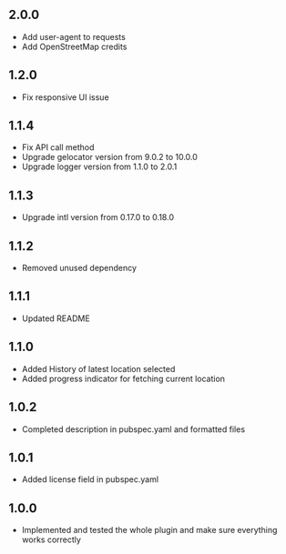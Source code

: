 ## 2.0.0

* Add user-agent to requests
* Add OpenStreetMap credits

## 1.2.0

* Fix responsive UI issue

## 1.1.4

* Fix API call method
* Upgrade gelocator version from 9.0.2 to 10.0.0
* Upgrade logger version from 1.1.0 to 2.0.1

## 1.1.3

* Upgrade intl version from 0.17.0 to 0.18.0

## 1.1.2

* Removed unused dependency

## 1.1.1

* Updated README

## 1.1.0

* Added History of latest location selected
* Added progress indicator for fetching current location

## 1.0.2

* Completed description in pubspec.yaml and formatted files

## 1.0.1

* Added license field in pubspec.yaml

## 1.0.0

* Implemented and tested the whole plugin and make sure everything works correctly